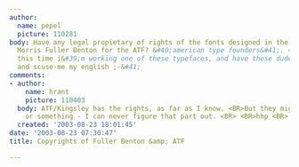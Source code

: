 ```yaml
---
author:
  name: pepel
  picture: 110281
body: Have any legal propietary of rights of the fonts designed in the 20&#39;s by
  Morris Fuller Benton for the ATF? &#40;american type founders&#41;. <BR> <BR>in
  this time i&#39;m working one of these typefaces, and have these dude... <BR> <BR>thanks
  and scuse-me my english ;-&#41;
comments:
- author:
    name: hrant
    picture: 110403
  body: ATF/Kingsley has the rights, as far as I know. <BR>But they might have expired
    or something - I can never figure that part out. <BR> <BR>hhp <BR>
  created: '2003-08-23 18:01:45'
date: '2003-08-23 07:30:47'
title: Copyrights of Fuller Benton &amp; ATF

---
```

